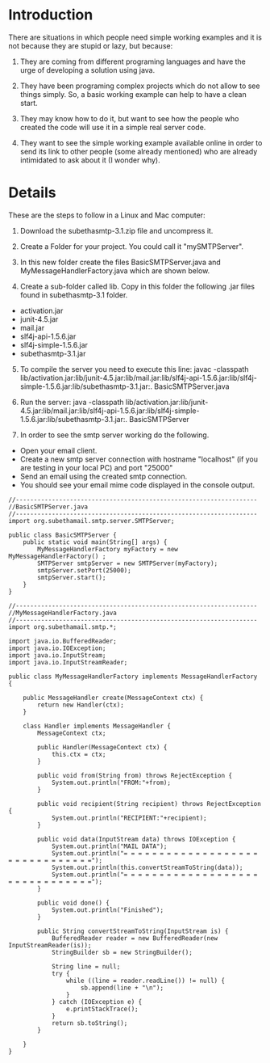 # Introduction #

There are situations in which people need simple working examples and it is not because they are stupid or lazy, but because:

1. They are coming from different programing languages and have the urge of developing a solution using java.

2. They have been programing complex projects which do not allow to see things simply. So, a basic working example can help to have a clean start.

3. They may know how to do it, but want to see how the people who created the code will use it in a simple real server code.

4. They want to see the simple working example available online in order to send its link to other people (some already mentioned) who are already intimidated to ask about it (I wonder why).

# Details #

These are the steps to follow in a Linux and Mac computer:

1. Download the subethasmtp-3.1.zip file and uncompress it.

2. Create a Folder for your project. You could call it "mySMTPServer".

3. In this new folder create the files BasicSMTPServer.java and MyMessageHandlerFactory.java which are shown below.

4. Create a sub-folder called lib. Copy in this folder the following .jar files found in subethasmtp-3.1 folder.
  * activation.jar
  * junit-4.5.jar
  * mail.jar
  * slf4j-api-1.5.6.jar
  * slf4j-simple-1.5.6.jar
  * subethasmtp-3.1.jar

5. To compile the server you need to execute this line:
javac -classpath lib/activation.jar:lib/junit-4.5.jar:lib/mail.jar:lib/slf4j-api-1.5.6.jar:lib/slf4j-simple-1.5.6.jar:lib/subethasmtp-3.1.jar:. BasicSMTPServer.java

6. Run the server:
java -classpath lib/activation.jar:lib/junit-4.5.jar:lib/mail.jar:lib/slf4j-api-1.5.6.jar:lib/slf4j-simple-1.5.6.jar:lib/subethasmtp-3.1.jar:. BasicSMTPServer

7. In order to see the smtp server working do the following.
  * Open your email client.
  * Create a new smtp server connection with hostname "localhost" (if you are testing in your local PC) and port "25000"
  * Send an email using the created smtp connection.
  * You should see your email mime code displayed in the console output.

```
//-------------------------------------------------------------------
//BasicSMTPServer.java
//-------------------------------------------------------------------
import org.subethamail.smtp.server.SMTPServer;

public class BasicSMTPServer {
	public static void main(String[] args) {
		MyMessageHandlerFactory myFactory = new MyMessageHandlerFactory() ;
		SMTPServer smtpServer = new SMTPServer(myFactory);
		smtpServer.setPort(25000);
		smtpServer.start();
	}
}
```

```
//-------------------------------------------------------------------
//MyMessageHandlerFactory.java
//-------------------------------------------------------------------
import org.subethamail.smtp.*;

import java.io.BufferedReader;
import java.io.IOException;
import java.io.InputStream;
import java.io.InputStreamReader;

public class MyMessageHandlerFactory implements MessageHandlerFactory {

    public MessageHandler create(MessageContext ctx) {
        return new Handler(ctx);
    }

    class Handler implements MessageHandler {
        MessageContext ctx;

        public Handler(MessageContext ctx) {
        	this.ctx = ctx;
        }
    	
        public void from(String from) throws RejectException {
        	System.out.println("FROM:"+from);
        }

        public void recipient(String recipient) throws RejectException {
        	System.out.println("RECIPIENT:"+recipient);
        }

        public void data(InputStream data) throws IOException {
        	System.out.println("MAIL DATA");
        	System.out.println("= = = = = = = = = = = = = = = = = = = = = = = = = = = = = = =");
        	System.out.println(this.convertStreamToString(data));
        	System.out.println("= = = = = = = = = = = = = = = = = = = = = = = = = = = = = = =");
        }

        public void done() {
        	System.out.println("Finished");
        }

    	public String convertStreamToString(InputStream is) {
    		BufferedReader reader = new BufferedReader(new InputStreamReader(is));
    		StringBuilder sb = new StringBuilder();
    		
    		String line = null;
    		try {
    			while ((line = reader.readLine()) != null) {
    				sb.append(line + "\n");
    			}
    		} catch (IOException e) {
    			e.printStackTrace();
    		}
    		return sb.toString();
    	}

    }
}
```